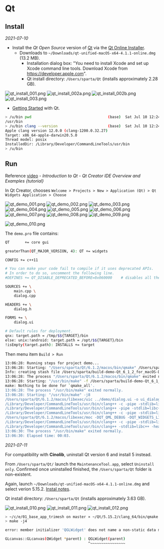 # Qt

## Install

*2021-07-10*

* Install the *Qt Open Source* version of [Qt](https://www.qt.io/download) via the [Qt Online Installer](https://www.qt.io/download-qt-installer).
  * Downloads to `~/Downloads/qt-unified-macOS-x64-4.1.1-online.dmg` (13.2 MB).
    * Installation dialog box: "You need to install Xcode and set up Xcode command line tools. Download Xcode from https://developer.apple.com".
    * Qt install directory: `/Users/sparta/Qt` (installs approximately 2.28 GB).

![qt_install_001.png](fig/qt_install_001.png)
![qt_install_002a.png](fig/qt_install_002a.png)
![qt_install_002b.png](fig/qt_install_002b.png)
![qt_install_003.png](fig/qt_install_003.png)

* [Getting Started](https://doc.qt.io/qt-6/gettingstarted.html) with Qt.

```bash
> /u/bin pwd                                   (base)  Sat Jul 10 12:24:34 2021
/usr/bin
> /u/bin clang --version                       (base)  Sat Jul 10 12:24:48 2021
Apple clang version 12.0.0 (clang-1200.0.32.27)
Target: x86_64-apple-darwin20.5.0
Thread model: posix
InstalledDir: /Library/Developer/CommandLineTools/usr/bin
> /u/bin
```

## Run

Reference [video](https://youtu.be/R6zWLfHIYJw) - *Introduction to Qt - Qt Creator IDE Overview and Examples {tutorial}*

In Qt Creator, chooses `Welcome > Projects > New > Application (Qt) > Qt Widgets Application > Choose`

![qt_demo_001.png](fig/qt_demo_001.png)
![qt_demo_002.png](fig/qt_demo_002.png)
![qt_demo_003.png](fig/qt_demo_003.png)
![qt_demo_004.png](fig/qt_demo_004.png)
![qt_demo_005.png](fig/qt_demo_005.png)
![qt_demo_006.png](fig/qt_demo_006.png)
![qt_demo_007.png](fig/qt_demo_007.png)
![qt_demo_008.png](fig/qt_demo_008.png)
![qt_demo_009.png](fig/qt_demo_009.png)

![qt_demo_010.png](fig/qt_demo_010.png)

The `demo.pro` file contains:

```bash
QT       += core gui

greaterThan(QT_MAJOR_VERSION, 4): QT += widgets

CONFIG += c++11

# You can make your code fail to compile if it uses deprecated APIs.
# In order to do so, uncomment the following line.
#DEFINES += QT_DISABLE_DEPRECATED_BEFORE=0x060000    # disables all the APIs deprecated before Qt 6.0.0

SOURCES += \
    main.cpp \
    dialog.cpp

HEADERS += \
    dialog.h

FORMS += \
    dialog.ui

# Default rules for deployment.
qnx: target.path = /tmp/$${TARGET}/bin
else: unix:!android: target.path = /opt/$${TARGET}/bin
!isEmpty(target.path): INSTALLS += target
```


Then menu item `Build > Run`

```bash
13:06:28: Running steps for project demo...
13:06:28: Starting: "/Users/sparta/Qt/6.1.2/macos/bin/qmake" /Users/sparta/demo/demo.pro -spec macx-clang CONFIG+=debug CONFIG+=x86_64 CONFIG+=qml_debug
Info: creating stash file /Users/sparta/build-demo-Qt_6_1_2_for_macOS-Debug/.qmake.stash
13:06:28: The process "/Users/sparta/Qt/6.1.2/macos/bin/qmake" exited normally.
13:06:28: Starting: "/usr/bin/make" -f /Users/sparta/build-demo-Qt_6_1_2_for_macOS-Debug/Makefile qmake_all
make: Nothing to be done for `qmake_all'.
13:06:28: The process "/usr/bin/make" exited normally.
13:06:28: Starting: "/usr/bin/make" -j8
/Users/sparta/Qt/6.1.2/macos/libexec/uic ../demo/dialog.ui -o ui_dialog.h
/Library/Developer/CommandLineTools/usr/bin/clang++ -c -pipe -stdlib=libc++ -g -std=gnu++1z  -arch x86_64 -isysroot /Library/Developer/CommandLineTools/SDKs/MacOSX.sdk -mmacosx-version-min=10.14 -Wall -Wextra -fPIC -DQT_QML_DEBUG -DQT_WIDGETS_LIB -DQT_GUI_LIB -DQT_CORE_LIB -I../demo -I. -I../Qt/6.1.2/macos/lib/QtWidgets.framework/Headers -I../Qt/6.1.2/macos/lib/QtGui.framework/Headers -I../Qt/6.1.2/macos/lib/QtCore.framework/Headers -I. -I/Library/Developer/CommandLineTools/SDKs/MacOSX.sdk/System/Library/Frameworks/OpenGL.framework/Headers -I/Library/Developer/CommandLineTools/SDKs/MacOSX.sdk/System/Library/Frameworks/AGL.framework/Headers -I. -I/Library/Developer/CommandLineTools/SDKs/MacOSX.sdk/System/Library/Frameworks/OpenGL.framework/Headers -I/Library/Developer/CommandLineTools/SDKs/MacOSX.sdk/System/Library/Frameworks/AGL.framework/Headers -I../Qt/6.1.2/macos/mkspecs/macx-clang -F/Users/sparta/Qt/6.1.2/macos/lib -o main.o ../demo/main.cpp
/Library/Developer/CommandLineTools/usr/bin/clang++ -pipe -stdlib=libc++ -g -std=gnu++1z  -arch x86_64 -isysroot /Library/Developer/CommandLineTools/SDKs/MacOSX.sdk -mmacosx-version-min=10.14 -Wall -Wextra -dM -E -o moc_predefs.h ../Qt/6.1.2/macos/mkspecs/features/data/dummy.cpp
/Library/Developer/CommandLineTools/usr/bin/clang++ -c -pipe -stdlib=libc++ -g -std=gnu++1z  -arch x86_64 -isysroot /Library/Developer/CommandLineTools/SDKs/MacOSX.sdk -mmacosx-version-min=10.14 -Wall -Wextra -fPIC -DQT_QML_DEBUG -DQT_WIDGETS_LIB -DQT_GUI_LIB -DQT_CORE_LIB -I../demo -I. -I../Qt/6.1.2/macos/lib/QtWidgets.framework/Headers -I../Qt/6.1.2/macos/lib/QtGui.framework/Headers -I../Qt/6.1.2/macos/lib/QtCore.framework/Headers -I. -I/Library/Developer/CommandLineTools/SDKs/MacOSX.sdk/System/Library/Frameworks/OpenGL.framework/Headers -I/Library/Developer/CommandLineTools/SDKs/MacOSX.sdk/System/Library/Frameworks/AGL.framework/Headers -I. -I/Library/Developer/CommandLineTools/SDKs/MacOSX.sdk/System/Library/Frameworks/OpenGL.framework/Headers -I/Library/Developer/CommandLineTools/SDKs/MacOSX.sdk/System/Library/Frameworks/AGL.framework/Headers -I../Qt/6.1.2/macos/mkspecs/macx-clang -F/Users/sparta/Qt/6.1.2/macos/lib -o dialog.o ../demo/dialog.cpp
/Users/sparta/Qt/6.1.2/macos/libexec/moc -DQT_QML_DEBUG -DQT_WIDGETS_LIB -DQT_GUI_LIB -DQT_CORE_LIB --include /Users/sparta/build-demo-Qt_6_1_2_for_macOS-Debug/moc_predefs.h -I/Users/sparta/Qt/6.1.2/macos/mkspecs/macx-clang -I/Users/sparta/demo -I/Users/sparta/Qt/6.1.2/macos/lib/QtWidgets.framework/Headers -I/Users/sparta/Qt/6.1.2/macos/lib/QtGui.framework/Headers -I/Users/sparta/Qt/6.1.2/macos/lib/QtCore.framework/Headers -I. -I/Library/Developer/CommandLineTools/usr/include/c++/v1 -I/Library/Developer/CommandLineTools/usr/lib/clang/12.0.0/include -I/Library/Developer/CommandLineTools/SDKs/MacOSX.sdk/usr/include -I/Library/Developer/CommandLineTools/usr/include -F/Users/sparta/Qt/6.1.2/macos/lib ../demo/dialog.h -o moc_dialog.cpp
/Library/Developer/CommandLineTools/usr/bin/clang++ -c -pipe -stdlib=libc++ -g -std=gnu++1z  -arch x86_64 -isysroot /Library/Developer/CommandLineTools/SDKs/MacOSX.sdk -mmacosx-version-min=10.14 -Wall -Wextra -fPIC -DQT_QML_DEBUG -DQT_WIDGETS_LIB -DQT_GUI_LIB -DQT_CORE_LIB -I../demo -I. -I../Qt/6.1.2/macos/lib/QtWidgets.framework/Headers -I../Qt/6.1.2/macos/lib/QtGui.framework/Headers -I../Qt/6.1.2/macos/lib/QtCore.framework/Headers -I. -I/Library/Developer/CommandLineTools/SDKs/MacOSX.sdk/System/Library/Frameworks/OpenGL.framework/Headers -I/Library/Developer/CommandLineTools/SDKs/MacOSX.sdk/System/Library/Frameworks/AGL.framework/Headers -I. -I/Library/Developer/CommandLineTools/SDKs/MacOSX.sdk/System/Library/Frameworks/OpenGL.framework/Headers -I/Library/Developer/CommandLineTools/SDKs/MacOSX.sdk/System/Library/Frameworks/AGL.framework/Headers -I../Qt/6.1.2/macos/mkspecs/macx-clang -F/Users/sparta/Qt/6.1.2/macos/lib -o moc_dialog.o moc_dialog.cpp
/Library/Developer/CommandLineTools/usr/bin/clang++ -stdlib=libc++ -headerpad_max_install_names  -arch x86_64 -isysroot /Library/Developer/CommandLineTools/SDKs/MacOSX.sdk -mmacosx-version-min=10.14 -Wl,-rpath,@executable_path/../Frameworks -Wl,-rpath,/Users/sparta/Qt/6.1.2/macos/lib -o demo.app/Contents/MacOS/demo main.o dialog.o moc_dialog.o   -F/Users/sparta/Qt/6.1.2/macos/lib -framework QtWidgets -framework QtGui -framework AppKit -framework ImageIO -framework Metal -framework QtCore -framework DiskArbitration -framework IOKit -framework AGL -framework OpenGL   
13:06:30: The process "/usr/bin/make" exited normally.
13:06:30: Elapsed time: 00:03.
```

*2021-07-11*

For compatibility with **Cinolib**, uninstall Qt version 6 and install 5 instead.

From `/Users/sparta/Qt/` launch the `MaintenanceTool.app`, select `Uninstall only`.  Confirmed once uninstalled finished, the `/Users/sparta/Qt` folder is non-existent.

Again, launch `~/Downloads/qt-unified-macOS-x64-4.1.1-online.dmg` and select verion 5.15.2.  [Instal notes](https://doc.qt.io/qt-5/build-sources.html).

Qt install directory: `/Users/sparta/Qt` (installs approximately 3.63 GB).


![qt_install_010.png](fig/qt_install_010.png)
![qt_install_011.png](fig/qt_install_011.png)
![qt_install_012.png](fig/qt_install_012.png)

```bash
> ~/c/e/01_base_app_trimesh on master ⨯ ~/Qt/5.15.2/clang_64/bin/qmake CONFIG+=skd_no_version_check .
> make -j4

error: member initializer 'QGLWidget' does not name a non-static data member or base class

GLcanvas::GLcanvas(QWidget *parent) : QGLWidget(parent)
                                      ^~~~~~~~~~~~~~~~~

```